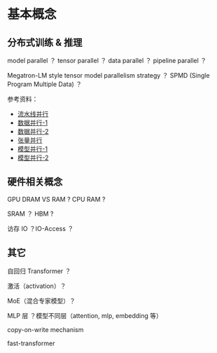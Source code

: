 # 基本概念

## 分布式训练 & 推理

model parallel ？
tensor parallel ？
data parallel ？
pipeline parallel ？

Megatron-LM style tensor model parallelism strategy ？
SPMD (Single Program Multiple Data) ？

参考资料：

- [流水线并行](https://zhuanlan.zhihu.com/p/613196255)
- [数据并行-1](https://zhuanlan.zhihu.com/p/617133971)
- [数据并行-2](https://zhuanlan.zhihu.com/p/618865052)
- [张量并行](https://zhuanlan.zhihu.com/p/622212228)
- [模型并行-1](https://zhuanlan.zhihu.com/p/629121480)
- [模型并行-2](https://zhuanlan.zhihu.com/p/634377071)

## 硬件相关概念

GPU DRAM VS RAM ?
CPU RAM ?

SRAM ？
HBM ?

访存 IO ？IO-Access ？

## 其它

自回归 Transformer ？

激活（activation）？

MoE（混合专家模型）？

MLP 层 ？模型不同层（attention, mlp, embedding 等）

copy-on-write mechanism

fast-transformer
